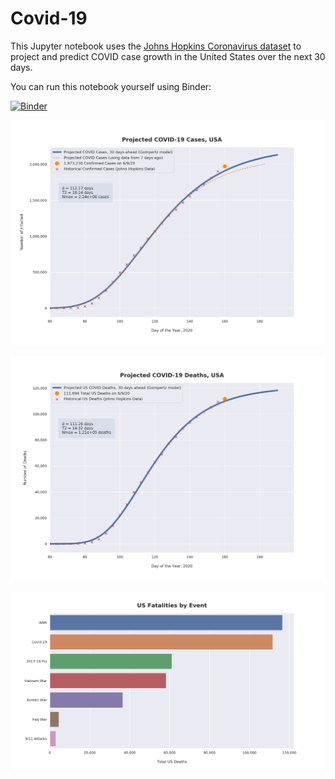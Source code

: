 # Covid-19

This Jupyter notebook uses the [Johns Hopkins Coronavirus dataset](https://github.com/CSSEGISandData/COVID-19/blob/master/README.md) to project and predict COVID case growth in the United States over the next 30 days.

You can run this notebook yourself using Binder:

[![Binder](https://mybinder.org/badge_logo.svg)](https://mybinder.org/v2/gh/bws428/covid-19/master?filepath=covid-projections.nbconvert.ipynb)

![Projected Cases plot](https://raw.githubusercontent.com/bws428/covid-19/master/charts/covid-6.9.20.png)

![Projected Deaths plot](https://raw.githubusercontent.com/bws428/covid-19/master/charts/covid-deaths-6.9.20.png)

![Casualties plot](https://raw.githubusercontent.com/bws428/covid-19/master/charts/casualties.png)


